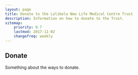 ```yaml
---
layout: page
title: Donate to the Lalibela New Life Medical Centre Trust
description: Information on how to donate to the Trust.
sitemap:
    priority: 0.7
    lastmod: 2017-11-02
    changefreq: weekly
---
```

## Donate

Something about the ways to donate.
